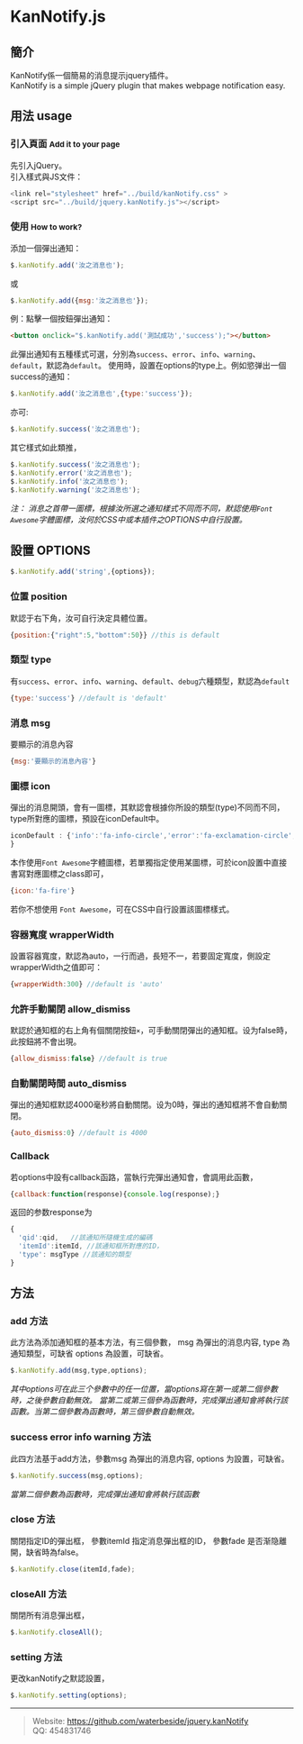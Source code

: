 # KanNotify.js


## 簡介

KanNotify係一個簡易的消息提示jquery插件。<br>
KanNotify is a simple jQuery plugin that makes webpage notification easy. <br>



## 用法 usage
### 引入頁面  <small>Add it to your page </small>
先引入jQuery。 <br>
引入樣式與JS文件：

```javascript
<link rel="stylesheet" href="../build/kanNotify.css" >
<script src="../build/jquery.kanNotify.js"></script>
```

### 使用  <small>How to work? </small>
添加一個彈出通知：

```javascript
$.kanNotify.add('汝之消息也');
```

或

```javascript
$.kanNotify.add({msg:'汝之消息也'});
```

例：點擊一個按鈕彈出通知：

```HTML
<button onclick="$.kanNotify.add('測試成功','success');"></button>
```

此彈出通知有五種樣式可選，分別為`success`、`error`、`info`、`warning`、`default`，默認為`default`。 使用時，設置在options的type上。例如慾弹出一個success的通知：

```javascript
$.kanNotify.add('汝之消息也',{type:'success'});
```

亦可:

```javascript
$.kanNotify.success('汝之消息也');
```

其它樣式如此類推，

```javascript
$.kanNotify.success('汝之消息也');
$.kanNotify.error('汝之消息也');
$.kanNotify.info('汝之消息也');
$.kanNotify.warning('汝之消息也');
```

*注： 消息之首帶一圖標，根據汝所選之通知樣式不同而不同，默認使用`Font Awesome`字體圖標，汝何於CSS中或本插件之OPTIONS中自行設置。*


## 設置 OPTIONS

```javascript
$.kanNotify.add('string',{options});
```
### 位置 position

默認于右下角，汝可自行決定具體位置。

```javascript
{position:{"right":5,"bottom":50}} //this is default
```
### 類型 type

有`success`、`error`、`info`、`warning`、`default`、`debug`六種類型，默認為`default`

```javascript
{type:'success'} //default is 'default'
```

### 消息 msg

要顯示的消息內容

```javascript
{msg:'要顯示的消息內容'}  
```

### 圖標 icon
彈出的消息開頭，會有一圖標，其默認會根據你所設的類型(type)不同而不同，type所對應的圖標，預設在iconDefault中。

```javascript
iconDefault : {'info':'fa-info-circle','error':'fa-exclamation-circle','success':'fa-check-circle','warning':'fa-warning','default':'fa-chevron-circle-right','debug':'fa-bug'}
}
```

本作使用`Font Awesome`字體圖標，若單獨指定使用某圖標，可於icon設置中直接書寫對應圖標之class即可，

```javascript
{icon:'fa-fire'}
```

若你不想使用 `Font Awesome`，可在CSS中自行設置該圖標樣式。

### 容器寬度 wrapperWidth
設置容器寬度，默認為auto，一行而過，長短不一，若要固定寬度，側設定wrapperWidth之值即可：

```javascript
{wrapperWidth:300} //default is 'auto'
```
### 允許手動關閉 allow_dismiss
默認於通知框的右上角有個關閉按鈕`×`，可手動關閉彈出的通知框。设为false時，此按鈕將不會出現。

```javascript
{allow_dismiss:false} //default is true
```

### 自動關閉時間 auto_dismiss
彈出的通知框默認4000毫秒將自動關閉。设为0時，彈出的通知框將不會自動關閉。

```javascript
{auto_dismiss:0} //default is 4000
```


### Callback
若options中設有callback函路，當執行完彈出通知會，會調用此函數，

```javascript
{callback:function(response){console.log(response);}
```
返回的参数response为

```javascript
{
  'qid':qid,   //該通知所隨機生成的編碼
  'itemId':itemId, //該通知框所對應的ID，
  'type': msgType //該通知的類型
}
```
## 方法

### add 方法
此方法為添加通知框的基本方法，有三個參數，
msg 為彈出的消息内容,
type 為通知類型，可缺省
options 為設置，可缺省。

```javascript
$.kanNotify.add(msg,type,options);
```
*其中options可在此三个參數中的任一位置，當options寫在第一或第二個參數時，之後參數自動無效。
當第二或第三個參為函數時，完成彈出通知會將執行該函數。当第二個參數為函數時，第三個參數自動無效。*


### success error info warning 方法
此四方法基于add方法，參數msg 為彈出的消息内容, options 为設置，可缺省。

```javascript
$.kanNotify.success(msg,options);
```
*當第二個參數為函數時，完成彈出通知會將執行該函數*


### close 方法
關閉指定ID的彈出框，
參數itemId 指定消息彈出框的ID，
參數fade 是否渐隐離開，缺省時為false。

```javascript
$.kanNotify.close(itemId,fade);
```
### closeAll 方法
關閉所有消息彈出框，

```javascript
$.kanNotify.closeAll();
```
### setting 方法
更改kanNotify之默認設置，

```javascript
$.kanNotify.setting(options);
```


----------
> Website: https://github.com/waterbeside/jquery.kanNotify <br>
> QQ: 454831746
